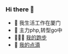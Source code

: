 ### Hi there 👋

<!--
**Luckyyyyyyy/Luckyyyyyyy** is a ✨ _special_ ✨ repository because its `README.md` (this file) appears on your GitHub profile.
- 🔭 I’m currently working on ...
- 🌱 I’m currently learning ...
- 👯 I’m looking to collaborate on ...
- 🤔 I’m looking for help with ...
- 💬 Ask me about ...
- 📫 How to reach me: ...
- 😄 Pronouns: ...
- ⚡ Fun fact: ...
Here are some ideas to get you started:
-->
- 🔭 我生活工作在厦门
- 👯 主力php,转型go中   
- 🏃🏻‍♂️ [我的跑步](https://luckyyyyyyy.github.io/running_page/)
- 🤔 [我的点滴](https://github.com/Luckyyyyyyy/phh-blog)
